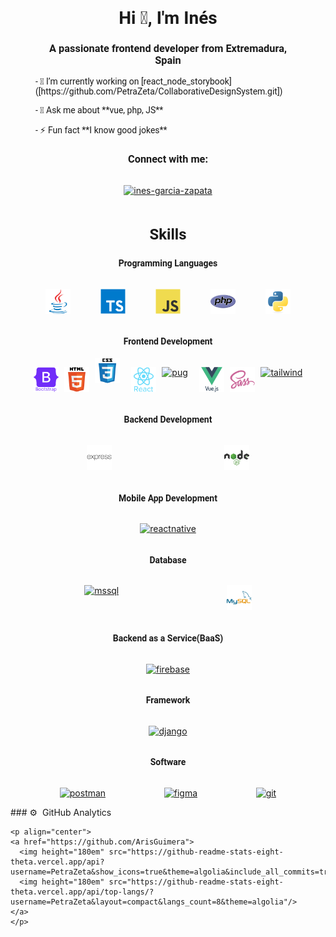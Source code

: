 <h1 align="center" style="width: 100%; text-align: center; font-family: Roboto, sans-serif;">Hi 👋, I'm Inés</h1>
<div style="margin: 0 40px;">
    <h3 align="center" style="width: 100%; text-align: center; font-family: Roboto, sans-serif;">A passionate frontend
        developer from Extremadura, Spain</h3>
    <p style="width: 100%;  font-family: Roboto, sans-serif;">
        - 🔭 I’m currently working on [react_node_storybook]([https://github.com/PetraZeta/CollaborativeDesignSystem.git])
    </p>
    <p style="width: 100%; ; font-family: Roboto, sans-serif;">
        - 💬 Ask me about **vue, php, JS**
    </p>
    <p style="width: 100%;  font-family: Roboto, sans-serif;">
        - ⚡ Fun fact **I know good jokes**
    </p>
</div>
<h3 align="left" style="width: 100%; text-align: center; font-family: Roboto, sans-serif;">Connect with me:</h3>
<div style="display: flex; flex-direction: row; justify-content: space-around; margin: 0 32px">
    <p align="left">
        <a href="https://linkedin.com/in/ines-garcia-zapata" target="blank"><img align="center"
                src="https://raw.githubusercontent.com/rahuldkjain/github-profile-readme-generator/master/src/images/icons/Social/linked-in-alt.svg"
                alt="ines-garcia-zapata" height="30" width="40" /></a>
    </p>
</div>
<h3 align="left" style="width: 100%; text-align: center; font-family: Roboto, sans-serif; font-size:x-large;">Skills
</h3>
<h4 align="left" style="width: 100%; text-align: center; font-family: Roboto, sans-serif;">Programming Languages</h4>
<div style="display: flex; flex-direction: row; justify-content: space-around; margin: 0 32px">
    <p>
        <a href="https://www.java.com" target="_blank" rel="noreferrer">
            <img src="https://raw.githubusercontent.com/devicons/devicon/master/icons/java/java-original.svg" alt="java"
                width="40" height="40" />
        </a>
    </p>
    <p>
        <a href="https://www.typescriptlang.org/" target="_blank" rel="noreferrer">
            <img src="https://raw.githubusercontent.com/devicons/devicon/master/icons/typescript/typescript-original.svg"
                alt="typescript" width="40" height="40" />
        </a>
    </p>
    <p>
        <a href="https://developer.mozilla.org/en-US/docs/Web/JavaScript" target="_blank" rel="noreferrer">
            <img src="https://raw.githubusercontent.com/devicons/devicon/master/icons/javascript/javascript-original.svg"
                alt="javascript" width="40" height="40" />
        </a>
    </p>
    <p>
        <a href="https://www.php.net" target="_blank" rel="noreferrer">
            <img src="https://raw.githubusercontent.com/devicons/devicon/master/icons/php/php-original.svg" alt="php"
                width="40" height="40" />
        </a>
    </p>
    <p>
        <a href="https://www.python.org" target="_blank" rel="noreferrer">
            <img src="https://raw.githubusercontent.com/devicons/devicon/master/icons/python/python-original.svg"
                alt="python" width="40" height="40" />
        </a>
    </p>
</div>
<h4 align="left" style="width: 100%; text-align: center; font-family: Roboto, sans-serif;">Frontend Development</h4>
<div style="display: flex; justify-content: space-around; margin: 0 32px">
    <p>
        <a href="https://getbootstrap.com" target="_blank" rel="noreferrer">
            <img src="https://raw.githubusercontent.com/devicons/devicon/master/icons/bootstrap/bootstrap-plain-wordmark.svg"
                alt="bootstrap" width="40" height="40" />
        </a>
    </p>
    <p>
        <a href="https://www.w3.org/html/" target="_blank" rel="noreferrer">
            <img src="https://raw.githubusercontent.com/devicons/devicon/master/icons/html5/html5-original-wordmark.svg"
                alt="html5" width="40" height="40" />
        </a>
    </p>
    <a href="https://www.w3schools.com/css/" target="_blank" rel="noreferrer">
        <img src="https://raw.githubusercontent.com/devicons/devicon/master/icons/css3/css3-original-wordmark.svg"
            alt="css3" width="40" height="40" />
    </a>
    </p>
    <p>
        <a href="https://reactjs.org/" target="_blank" rel="noreferrer">
            <img src="https://raw.githubusercontent.com/devicons/devicon/master/icons/react/react-original-wordmark.svg"
                alt="react" width="40" height="40" />
        </a>
    </p>
    <p>
        <a href="https://pugjs.org" target="_blank" rel="noreferrer">
            <img src="https://cdn.worldvectorlogo.com/logos/pug.svg" alt="pug" width="40" height="40" />
    </p>
    <p>
        <a href="https://vuejs.org/" target="_blank" rel="noreferrer">
            <img src="https://raw.githubusercontent.com/devicons/devicon/master/icons/vuejs/vuejs-original-wordmark.svg"
                alt="vuejs" width="40" height="40" />
        </a>
    </p>
    <p>
        <a href="https://sass-lang.com" target="_blank" rel="noreferrer">
            <img src="https://raw.githubusercontent.com/devicons/devicon/master/icons/sass/sass-original.svg" alt="sass"
                width="40" height="40" />
        </a>
    </p>
    <p>
        <a href="https://tailwindcss.com/" target="_blank" rel="noreferrer">
            <img src="https://www.vectorlogo.zone/logos/tailwindcss/tailwindcss-icon.svg" alt="tailwind" width="40"
                height="40" />
        </a>
    </p>
</div>
<h4 align="left" style="width: 100%; text-align: center; font-family: Roboto, sans-serif;">Backend Development</h4>
<div style="display: flex; justify-content: space-around; margin: 0 32px">
    <p>
        <a href="https://expressjs.com" target="_blank" rel="noreferrer">
            <img src="https://raw.githubusercontent.com/devicons/devicon/master/icons/express/express-original-wordmark.svg"
                alt="express" width="40" height="40" />
        </a>
    </p>
    <p>
        <a href="https://nodejs.org" target="_blank" rel="noreferrer">
            <img src="https://raw.githubusercontent.com/devicons/devicon/master/icons/nodejs/nodejs-original-wordmark.svg"
                alt="nodejs" width="40" height="40" />
        </a>
    </p>
</div>
<h4 align="left" style="width: 100%; text-align: center; font-family: Roboto, sans-serif;">Mobile App Development</h4>
<div style="display: flex; justify-content: space-around; margin: 0 32px">
    <p>
        <a href="https://reactnative.dev/" target="_blank" rel="noreferrer">
            <img src="https://reactnative.dev/img/header_logo.svg" alt="reactnative" width="40" height="40" />
        </a>
    </p>
</div>
<h4 align="left" style="width: 100%; text-align: center; font-family: Roboto, sans-serif;">Database</h4>
<div style="display: flex; justify-content: space-around; margin: 0 32px">
    <p>
        <a href="https://www.microsoft.com/en-us/sql-server" target="_blank" rel="noreferrer">
            <img src="https://www.svgrepo.com/show/303229/microsoft-sql-server-logo.svg" alt="mssql" width="40"
                height="40" />
        </a>
    </p>
    <p>
        <a href="https://www.mysql.com/" target="_blank" rel="noreferrer">
            <img src="https://raw.githubusercontent.com/devicons/devicon/master/icons/mysql/mysql-original-wordmark.svg"
                alt="mysql" width="40" height="40" />
        </a>
    </p>
</div>
<h4 align="left" style="width: 100%; text-align: center; font-family: Roboto, sans-serif;">Backend as a Service(BaaS)
</h4>
<div style="display: flex; justify-content: space-around; margin: 0 32px">
    <p>
        <a href="https://firebase.google.com/" target="_blank" rel="noreferrer">
            <img src="https://www.vectorlogo.zone/logos/firebase/firebase-icon.svg" alt="firebase" width="40"
                height="40" />
        </a>
    </p>
</div>
<h4 align="left" style="width: 100%; text-align: center; font-family: Roboto, sans-serif;">Framework</h4>
<div style="display: flex; justify-content: space-around; margin: 0 32px">
    <p>
        <a href="https://www.djangoproject.com/" target="_blank" rel="noreferrer">
            <img src="https://cdn.worldvectorlogo.com/logos/django.svg" alt="django" width="40" height="40" />
        </a>
    </p>
</div>
<h4 align="left" style="width: 100%; text-align: center; font-family: Roboto, sans-serif;">Software</h4>
<div style="display: flex; justify-content: space-around; margin: 0 32px">
    <p>
        <a href="https://postman.com" target="_blank" rel="noreferrer">
            <img src="https://www.vectorlogo.zone/logos/getpostman/getpostman-icon.svg" alt="postman" width="40"
                height="40" />
        </a>
    </p>
    <p>
        <a href="https://www.figma.com/" target="_blank" rel="noreferrer">
            <img src="https://www.vectorlogo.zone/logos/figma/figma-icon.svg" alt="figma" width="40" height="40" />
        </a>
    </p>
    <p>
        <a href="https://git-scm.com/" target="_blank" rel="noreferrer">
            <img src="https://www.vectorlogo.zone/logos/git-scm/git-scm-icon.svg" alt="git" width="40" height="40" />
        </a>
    </p>
</div>
    ### ⚙️ &nbsp;GitHub Analytics
    
    <p align="center">
    <a href="https://github.com/ArisGuimera">
      <img height="180em" src="https://github-readme-stats-eight-theta.vercel.app/api?username=PetraZeta&show_icons=true&theme=algolia&include_all_commits=true&count_private=true"/>
      <img height="180em" src="https://github-readme-stats-eight-theta.vercel.app/api/top-langs/?username=PetraZeta&layout=compact&langs_count=8&theme=algolia"/>
    </a>
    </p>
